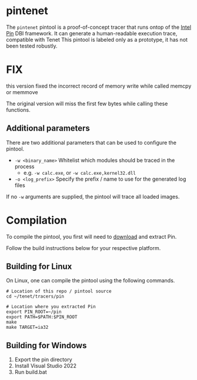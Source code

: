 # pintenet

The `pintenet` pintool is a proof-of-concept tracer that runs ontop of the [Intel Pin](https://software.intel.com/en-us/articles/pin-a-dynamic-binary-instrumentation-tool) DBI framework. It can generate a human-readable execution trace, compatible with Tenet
This pintool is labeled only as a prototype, it has not been tested robustly.

# FIX
this version fixed the incorrect record of memory write while called memcpy or memmove

The original version will miss the first few bytes while calling these functions.


## Additional parameters

There are two additional parameters that can be used to configure the pintool.

* `-w <binary_name>` Whitelist which modules should be traced in the process
	* e.g. `-w calc.exe`, or `-w calc.exe,kernel32.dll`
* `-o <log_prefix>` Specify the prefix / name to use for the generated log files

If no `-w` arguments are supplied, the pintool will trace all loaded images.


# Compilation

To compile the pintool, you first will need to [download](https://software.intel.com/en-us/articles/pin-a-binary-instrumentation-tool-downloads) and extract Pin.

Follow the build instructions below for your respective platform.

## Building for Linux

On Linux, one can compile the pintool using the following commands.

```
# Location of this repo / pintool source
cd ~/tenet/tracers/pin

# Location where you extracted Pin
export PIN_ROOT=~/pin
export PATH=$PATH:$PIN_ROOT
make
make TARGET=ia32
```

## Building for Windows
1. Export the pin directory
2. Install Visual Studio 2022
3. Run build.bat
